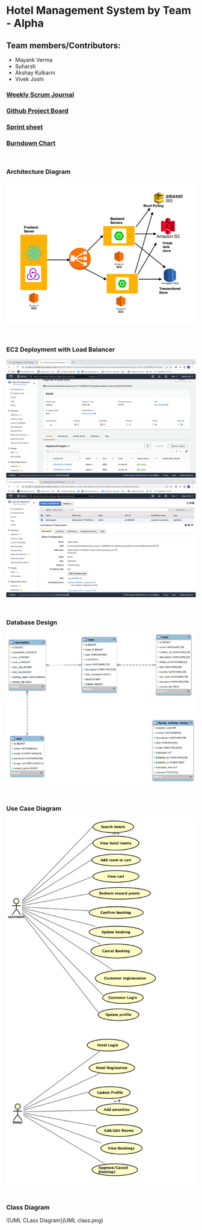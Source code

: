 # Hotel Management System by Team - Alpha
 ## Team members/Contributors:
 * Mayank Verma
 * Suharsh
 * Akshay Kulkarni
 * Vivek Joshi

### [Weekly Scrum Journal](https://docs.google.com/document/d/1xUi0aRF5Yh3UVIq1bKUMJWN94MXsHdK3/edit?usp=sharing&ouid=111881834626779021854&rtpof=true&sd=true)
### [Github Project Board ](https://github.com/gopinathsjsu/team-project-team-alpha/projects/1)
### [Sprint sheet](https://docs.google.com/spreadsheets/d/e/2PACX-1vQWe8Cv1ar0jSaju4RADh7lQBFmoaSXtD7EF6JPewRy8k303tp6wPWq_1L9wU2nQY21WzkP0XSqQzZA/pubhtml?gid=0&single=true)
### [Burndown Chart](https://docs.google.com/spreadsheets/d/e/2PACX-1vQv3x1ZhJSlKh_xZUVPvglflqmiTZ6clcQEKvitGzYhYj1PO1ehdrowYrClS9QsWV4kvMB7g2wK-EHg/pubhtml)

<br>

### Architecture Diagram
![Architecture](Architecture.png)

<br>

### EC2 Deployment with Load Balancer
![EC2_LB1](LB1.png)
![EC2_LB2](LB2.png)

<br>

### Database Design
![DB Diagram](DB_Design.png)

<br>

### Use Case Diagram
![img.png](img.png)
![img_1.png](img_1.png)


<br>

### Class Diagram
![UML CLass Diagram](UML class.png)
